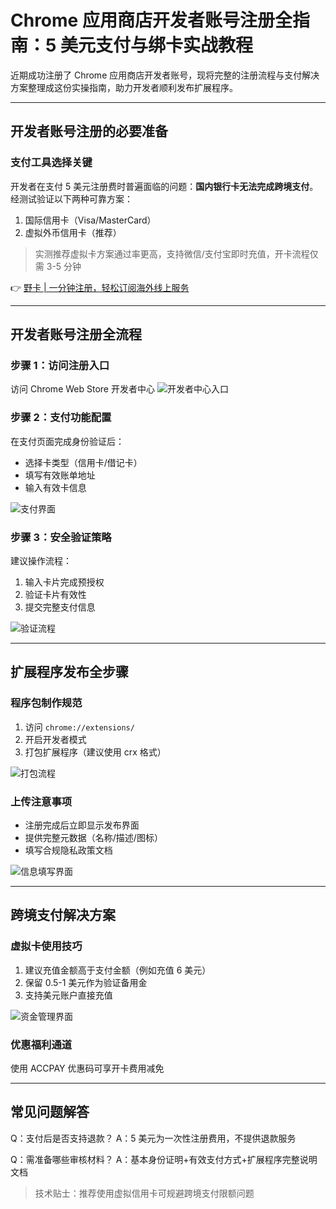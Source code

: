# Chrome 应用商店开发者账号注册全指南：5 美元支付与绑卡实战教程

近期成功注册了 Chrome 应用商店开发者账号，现将完整的注册流程与支付解决方案整理成这份实操指南，助力开发者顺利发布扩展程序。

---

## 开发者账号注册的必要准备
### 支付工具选择关键
开发者在支付 5 美元注册费时普遍面临的问题：**国内银行卡无法完成跨境支付**。经测试验证以下两种可靠方案：
1. 国际信用卡（Visa/MasterCard）
2. 虚拟外币信用卡（推荐）

> 实测推荐虚拟卡方案通过率更高，支持微信/支付宝即时充值，开卡流程仅需 3-5 分钟

👉 [野卡 | 一分钟注册，轻松订阅海外线上服务](https://bbtdd.com/yeka)

---

## 开发者账号注册全流程

### 步骤 1：访问注册入口
访问 Chrome Web Store 开发者中心
![开发者中心入口](https://img.sechub.at/40cde1e34cf8c97aaae872c005ab0856d0018d36)

### 步骤 2：支付功能配置
在支付页面完成身份验证后：
- 选择卡类型（信用卡/借记卡）
- 填写有效账单地址
- 输入有效卡信息

![支付界面](https://img.sechub.at/b711314199bed49d2f2a186e512d1a6c179e23a4)

### 步骤 3：安全验证策略
建议操作流程：
1. 输入卡片完成预授权
2. 验证卡片有效性
3. 提交完整支付信息

![验证流程](https://img.sechub.at/12d3516430f67139940332514c5c0cb56611cdd2)

---

## 扩展程序发布全步骤

### 程序包制作规范
1. 访问 `chrome://extensions/`
2. 开启开发者模式
3. 打包扩展程序（建议使用 crx 格式）

![打包流程](https://img.sechub.at/0888e85d1a54b0c9d28de01696456bbaf547ec8c)

### 上传注意事项
- 注册完成后立即显示发布界面
- 提供完整元数据（名称/描述/图标）
- 填写合规隐私政策文档

![信息填写界面](https://img.sechub.at/e3a03ef3028af2054c3a5b4d1eeb3e6c163c8f93)

---

## 跨境支付解决方案

### 虚拟卡使用技巧
1. 建议充值金额高于支付金额（例如充值 6 美元）
2. 保留 0.5-1 美元作为验证备用金
3. 支持美元账户直接充值

![资金管理界面](https://img.sechub.at/6135837872ee2f4db20fa8f536518240b71e1c48)

### 优惠福利通道
使用 ACCPAY 优惠码可享开卡费用减免

---

## 常见问题解答
Q：支付后是否支持退款？
A：5 美元为一次性注册费用，不提供退款服务

Q：需准备哪些审核材料？
A：基本身份证明+有效支付方式+扩展程序完整说明文档

> 技术贴士：推荐使用虚拟信用卡可规避跨境支付限额问题